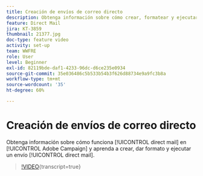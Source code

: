 ```yaml
---
title: Creación de envíos de correo directo
description: Obtenga información sobre cómo crear, formatear y ejecutar un envío de correo directo.
feature: Direct Mail
jira: KT-3859
thumbnail: 21377.jpg
doc-type: feature video
activity: set-up
team: WWFRE
role: User
level: Beginner
exl-id: 82119bde-daf1-4233-96dc-d6ce235e0934
source-git-commit: 35e036486c5b533b54b3f626d88734e9a9fc3b8a
workflow-type: tm+mt
source-wordcount: '35'
ht-degree: 60%

---
```


# Creación de envíos de correo directo

Obtenga información sobre cómo funciona [!UICONTROL direct mail] en [!UICONTROL Adobe Campaign] y aprenda a crear, dar formato y ejecutar un envío [!UICONTROL direct mail].

>[!VIDEO](https://video.tv.adobe.com/v/21377?quality=12&learn=on){transcript=true}
